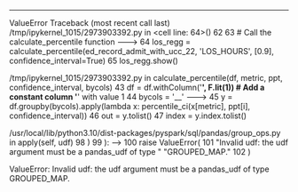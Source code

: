 ---------------------------------------------------------------------------
ValueError                                Traceback (most recent call last)
/tmp/ipykernel_1015/2973903392.py in <cell line: 64>()
     62 
     63 # Call the calculate_percentile function
---> 64 los_regg = calculate_percentile(ed_record_admit_with_ucc_22, 'LOS_HOURS', [0.9], confidence_interval=True)
     65 los_regg.show()

/tmp/ipykernel_1015/2973903392.py in calculate_percentile(df, metric, ppt, confidence_interval, bycols)
     43             df = df.withColumn('__', F.lit(1))  # Add a constant column '__' with value 1
     44             bycols = '__'
---> 45         y = df.groupby(bycols).apply(lambda x: percentile_ci(x[metric], ppt[i], confidence_interval))
     46         out = y.tolist()
     47         index = y.index.tolist()

/usr/local/lib/python3.10/dist-packages/pyspark/sql/pandas/group_ops.py in apply(self, udf)
     98             )
     99         ):
--> 100             raise ValueError(
    101                 "Invalid udf: the udf argument must be a pandas_udf of type " "GROUPED_MAP."
    102             )

ValueError: Invalid udf: the udf argument must be a pandas_udf of type GROUPED_MAP.
